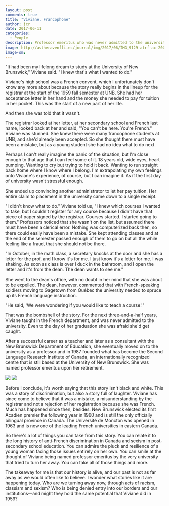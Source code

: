 ```yaml
---
layout: post
comments: true
title: "Viviane, Francophone"
author: jcr
date: 2017-06-11
categories:
  - People
description: Professor emeritus who was never admitted to the university.
image: http://astheravenfli.es/journal/img/2017/06/IMG_9129-atrf-ac-2000-web.jpg
image-sm:
---
```


"It had been my lifelong dream to study at the University of New Brunswick," Viviane said. "I knew that's what I wanted to do."

Viviane's high school was a French convent, which I unfortunately don't know any more about because the story really begins in the lineup for the registrar at the start of the 1959 fall semester at UNB. She had her acceptance letter in her hand and the money she needed to pay for tuition in her pocket. This was the start of a new part of her life.

And then she was told that it wasn't.

The registrar looked at her letter, at her secondary school and French last name, looked back at her and said, "You can't be here. You're French." Viviane was stunned. She knew there were many francophone students at UNB, and she'd already been accepted. So she thought there must have been a mistake, but as a young student she had no idea what to do next.

Perhaps I can't really imagine the panic of the situation, but I'm close enough to that age that I can feel some of it. 18 years old, wide eyes, heart pumping. Wanting to cry but trying to hold it back. Wanting to run straight back home where I know where I belong. I'm extrapolating my own feelings onto Viviane's experience, of course, but I can imagine it. As if the first day of university wasn't stressful enough.

She ended up convincing another administrator to let her pay tuition. Her entire claim to placement in the university came down to a single receipt.

"I didn't know what to do." Viviane told us, "I knew which courses I wanted to take, but I couldn't register for any course because I didn't have that piece of paper signed by the registrar. Courses started. I started going to them." Professors noticed that she wasn't on the list, but assumed there must have been a clerical error. Nothing was computerized back then, so there could easily have been a mistake. She kept attending classes and at the end of the semester passed enough of them to go on but all the while feeling like a fraud, that she should not be there.

"In October, in the math class, a secretary knocks at the door and she has a letter for the prof, and I know it's for me. I just know it's a letter for me. I was shaking. As soon as class is over I duck in the bathroom, and I open the letter and it's from the dean. The dean wants to see me."

She went to the dean's office, with no doubt in her mind that she was about to be expelled. The dean, however, commented that with French-speaking soldiers moving to Gagetown from Québec the university needed to spruce up its French language instruction. 

"He said, 'We were wondering if you would like to teach a course.'"

That was the bombshell of the story. For the next three-and-a-half years, Viviane taught in the French department, and was never admitted to the university. Even to the day of her graduation she was afraid she'd get caught.

After a successful career as a teacher and later as a consultant with the New Brunswick Department of Education, she eventually moved on to the university as a professor and in 1987 founded what has become the Second Language Research Institute of Canada, an internationally recognized centre that is still based at the University of New Brunswick. She was named professor emeritus upon her retirement.

<img src="http://astheravenfli.es/journal/img/2017/06/IMG_3277-atrf-jcr-2000-web.jpg">

<img src="http://astheravenfli.es/journal/img/2017/06/IMG_3295-atrf-jcr-2000-web.jpg">

Before I conclude, it's worth saying that this story isn't black and white. This was a story of discrimination, but also a story full of laughter. Viviane has since come to believe that it was a mistake, a misunderstanding by the registrar and not a rejection of her registration because she was French. Much has happened since then, besides. New Brunswick elected its first Acadien premier the following year in 1960 and is still the only officially bilingual province in Canada. The Université de Moncton was opened in 1963 and is now one of the leading French universities in eastern Canada.

So there's a lot of things you can take from this story. You can relate it to the long history of anti-French discrimination in Canada and sexism in post-secondary school education. You can admire the pluck and resilience of a young woman facing those issues entirely on her own. You can smile at the thought of Viviane being named professor emeritus by the very university that tried to turn her away. You can take all of those things and more. 

The takeaway for me is that our history is alive, and our past is not as far away as we would often like to believe. I wonder what stories like it are happening today. Who are we turning away now, through acts of racism, classism and sexism? Who is being denied entry into our borders and our institutions—and might they hold the same potential that Viviane did in 1959?